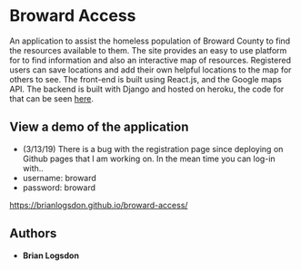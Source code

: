 # Broward Access 

An application to assist the homeless population of Broward County to find the resources available to them. 
The site provides an easy to use platform for to find information and also an interactive map of resources. Registered users can save locations and add their own helpful locations to the map for others to see. 
The front-end is built using React.js, and the Google maps API. The backend is built with Django and hosted on heroku, the code for that can be seen [here](https://github.com/brianlogsdon/broward_access_API).

## View a demo of the application

* (3/13/19) There is a bug with the registration page since deploying on Github pages that I am working on. In the mean time you can log-in with.. 
* username: broward 
* password: broward

https://brianlogsdon.github.io/broward-access/



## Authors

* **Brian Logsdon**


